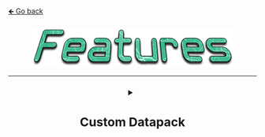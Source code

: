 <a href="../../#----">🡸 Go back</a>

<h4 id="main" align="center">
    <img src="images/Features.png" alt="main" align="center">
</h4>

___

<strong>
<h3 align="center">
<details>
    <summary><h2>Custom Datapack</h2></summary>
    <ul>
        <li>
            Custom Dimensions
        </li>
        <li>
            Custom Join Effect
        </li>
        <li>
            Custom Effects
        </li>
    </ul>
</details>
</h3>
<strong>
